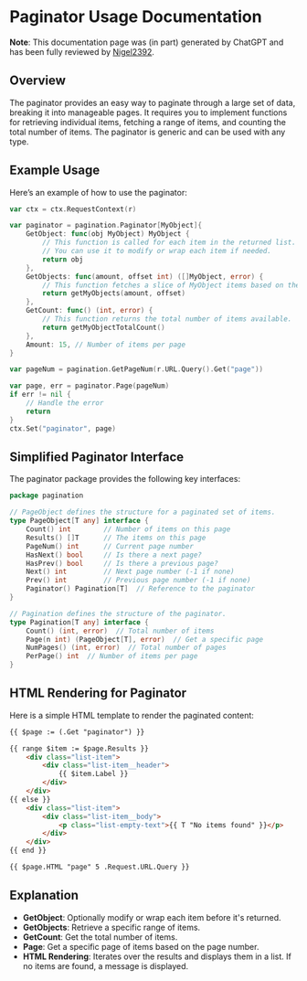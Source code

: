 # Paginator Usage Documentation

**Note**: This documentation page was (in part) generated by ChatGPT and has been fully reviewed by [Nigel2392](github.com/Nigel2392).

## Overview

The paginator provides an easy way to paginate through a large set of data, breaking it into manageable pages. It requires you to implement functions for retrieving individual items, fetching a range of items, and counting the total number of items. The paginator is generic and can be used with any type.

## Example Usage

Here’s an example of how to use the paginator:

```go
var ctx = ctx.RequestContext(r)

var paginator = pagination.Paginator[MyObject]{
    GetObject: func(obj MyObject) MyObject {
        // This function is called for each item in the returned list.
        // You can use it to modify or wrap each item if needed.
        return obj
    },
    GetObjects: func(amount, offset int) ([]MyObject, error) {
        // This function fetches a slice of MyObject items based on the given amount and offset.
        return getMyObjects(amount, offset)
    },
    GetCount: func() (int, error) {
        // This function returns the total number of items available.
        return getMyObjectTotalCount()
    },
    Amount: 15, // Number of items per page
}

var pageNum = pagination.GetPageNum(r.URL.Query().Get("page"))

var page, err = paginator.Page(pageNum)
if err != nil {
    // Handle the error
    return
}
ctx.Set("paginator", page)
```

## Simplified Paginator Interface

The paginator package provides the following key interfaces:

```go
package pagination

// PageObject defines the structure for a paginated set of items.
type PageObject[T any] interface {
    Count() int        // Number of items on this page
    Results() []T      // The items on this page
    PageNum() int      // Current page number
    HasNext() bool     // Is there a next page?
    HasPrev() bool     // Is there a previous page?
    Next() int         // Next page number (-1 if none)
    Prev() int         // Previous page number (-1 if none)
    Paginator() Pagination[T]  // Reference to the paginator
}

// Pagination defines the structure of the paginator.
type Pagination[T any] interface {
    Count() (int, error)  // Total number of items
    Page(n int) (PageObject[T], error)  // Get a specific page
    NumPages() (int, error)  // Total number of pages
    PerPage() int  // Number of items per page
}
```

## HTML Rendering for Paginator

Here is a simple HTML template to render the paginated content:

```html
{{ $page := (.Get "paginator") }}

{{ range $item := $page.Results }}
    <div class="list-item">
        <div class="list-item__header">
            {{ $item.Label }}
        </div>
    </div>
{{ else }}
    <div class="list-item">
        <div class="list-item__body">
            <p class="list-empty-text">{{ T "No items found" }}</p>
        </div>
    </div>
{{ end }}

{{ $page.HTML "page" 5 .Request.URL.Query }}
```

## Explanation

- **GetObject**: Optionally modify or wrap each item before it's returned.
- **GetObjects**: Retrieve a specific range of items.
- **GetCount**: Get the total number of items.
- **Page**: Get a specific page of items based on the page number.
- **HTML Rendering**: Iterates over the results and displays them in a list. If no items are found, a message is displayed.

